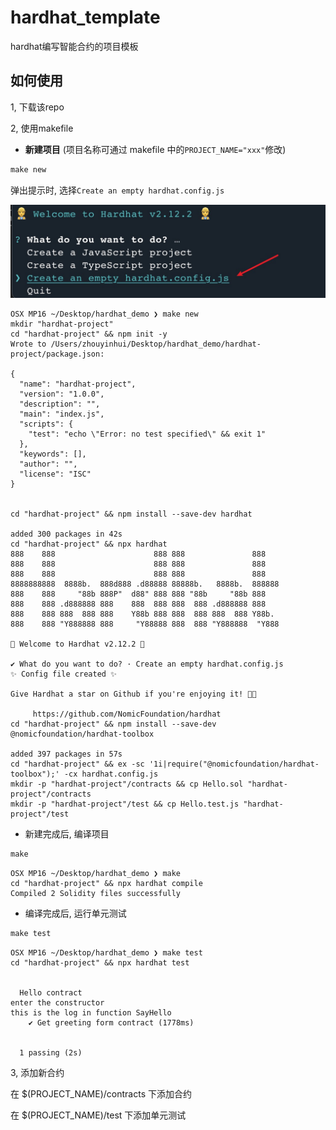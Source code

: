 # hardhat_template
 hardhat编写智能合约的项目模板



## 如何使用

1, 下载该repo

2, 使用makefile

+ **新建项目** (项目名称可通过 makefile 中的`PROJECT_NAME="xxx"`修改)

```makefile
make new 
```

弹出提示时, 选择`Create an empty hardhat.config.js`

<img src="https://github.com/yinhui1984/imagehosting/blob/main/images/1667804099100546000.jpg?raw=true" alt="image" style="zoom:50%;" />

```
OSX MP16 ~/Desktop/hardhat_demo ❯ make new
mkdir "hardhat-project"
cd "hardhat-project" && npm init -y
Wrote to /Users/zhouyinhui/Desktop/hardhat_demo/hardhat-project/package.json:

{
  "name": "hardhat-project",
  "version": "1.0.0",
  "description": "",
  "main": "index.js",
  "scripts": {
    "test": "echo \"Error: no test specified\" && exit 1"
  },
  "keywords": [],
  "author": "",
  "license": "ISC"
}


cd "hardhat-project" && npm install --save-dev hardhat

added 300 packages in 42s
cd "hardhat-project" && npx hardhat
888    888                      888 888               888
888    888                      888 888               888
888    888                      888 888               888
8888888888  8888b.  888d888 .d88888 88888b.   8888b.  888888
888    888     "88b 888P"  d88" 888 888 "88b     "88b 888
888    888 .d888888 888    888  888 888  888 .d888888 888
888    888 888  888 888    Y88b 888 888  888 888  888 Y88b.
888    888 "Y888888 888     "Y88888 888  888 "Y888888  "Y888

👷 Welcome to Hardhat v2.12.2 👷‍

✔ What do you want to do? · Create an empty hardhat.config.js
✨ Config file created ✨

Give Hardhat a star on Github if you're enjoying it! 💞✨

     https://github.com/NomicFoundation/hardhat
cd "hardhat-project" && npm install --save-dev @nomicfoundation/hardhat-toolbox

added 397 packages in 57s
cd "hardhat-project" && ex -sc '1i|require("@nomicfoundation/hardhat-toolbox");' -cx hardhat.config.js
mkdir -p "hardhat-project"/contracts && cp Hello.sol "hardhat-project"/contracts
mkdir -p "hardhat-project"/test && cp Hello.test.js "hardhat-project"/test
```

+ 新建完成后, 编译项目

```makefile
make
```

```
OSX MP16 ~/Desktop/hardhat_demo ❯ make                                                      
cd "hardhat-project" && npx hardhat compile
Compiled 2 Solidity files successfully
```

+ 编译完成后, 运行单元测试

```makefile
make test
```

```
OSX MP16 ~/Desktop/hardhat_demo ❯ make test
cd "hardhat-project" && npx hardhat test


  Hello contract
enter the constructor
this is the log in function SayHello
    ✔ Get greeting form contract (1778ms)


  1 passing (2s)

```



3, 添加新合约

在 $(PROJECT_NAME)/contracts 下添加合约

在 $(PROJECT_NAME)/test 下添加单元测试